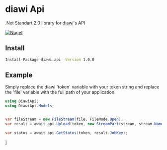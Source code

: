 # diawi Api

.Net Standart 2.0 library for [diawi](https://www.diawi.com/)'s API

[![Nuget](https://img.shields.io/nuget/v/diawi.api)](https://www.nuget.org/packages/diawi.api/)

## Install

```sh
Install-Package diawi.api -Version 1.0.0
```

## Example

Simply replace the diawi 'token' variable with your token string and replace the 'file' variable with the full path of your application.
``` c#
using DiawiApi;
using DiawiApi.Models;


var fileStream = new FileStream(file, FileMode.Open);
var result = await api.Upload(token, new StreamPart(stream, stream.Name, "")); 

var status = await api.GetStatus(token, result.JobKey);

```
  
]
